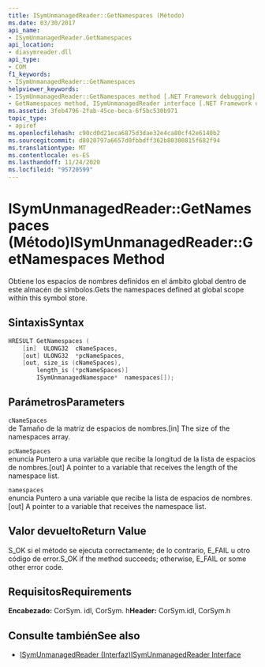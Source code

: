 ```yaml
---
title: ISymUnmanagedReader::GetNamespaces (Método)
ms.date: 03/30/2017
api_name:
- ISymUnmanagedReader.GetNamespaces
api_location:
- diasymreader.dll
api_type:
- COM
f1_keywords:
- ISymUnmanagedReader::GetNamespaces
helpviewer_keywords:
- ISymUnmanagedReader::GetNamespaces method [.NET Framework debugging]
- GetNamespaces method, ISymUnmanagedReader interface [.NET Framework debugging]
ms.assetid: 3feb4796-2fab-45ce-beca-6f5bc530b971
topic_type:
- apiref
ms.openlocfilehash: c90cd0d21eca6875d3dae32e4ca80cf42e6140b2
ms.sourcegitcommit: d8020797a6657d0fbbdff362b80300815f682f94
ms.translationtype: MT
ms.contentlocale: es-ES
ms.lasthandoff: 11/24/2020
ms.locfileid: "95720599"
---
```

# <a name="isymunmanagedreadergetnamespaces-method"></a><span data-ttu-id="8e36e-102">ISymUnmanagedReader::GetNamespaces (Método)</span><span class="sxs-lookup"><span data-stu-id="8e36e-102">ISymUnmanagedReader::GetNamespaces Method</span></span>

<span data-ttu-id="8e36e-103">Obtiene los espacios de nombres definidos en el ámbito global dentro de este almacén de símbolos.</span><span class="sxs-lookup"><span data-stu-id="8e36e-103">Gets the namespaces defined at global scope within this symbol store.</span></span>  
  
## <a name="syntax"></a><span data-ttu-id="8e36e-104">Sintaxis</span><span class="sxs-lookup"><span data-stu-id="8e36e-104">Syntax</span></span>  
  
```cpp  
HRESULT GetNamespaces (  
    [in]  ULONG32  cNameSpaces,  
    [out] ULONG32  *pcNameSpaces,  
    [out, size_is (cNameSpaces),  
        length_is (*pcNameSpaces)]  
        ISymUnmanagedNamespace*  namespaces[]);  
```  
  
## <a name="parameters"></a><span data-ttu-id="8e36e-105">Parámetros</span><span class="sxs-lookup"><span data-stu-id="8e36e-105">Parameters</span></span>  

 `cNameSpaces`  
 <span data-ttu-id="8e36e-106">de Tamaño de la matriz de espacios de nombres.</span><span class="sxs-lookup"><span data-stu-id="8e36e-106">[in] The size of the namespaces array.</span></span>  
  
 `pcNameSpaces`  
 <span data-ttu-id="8e36e-107">enuncia Puntero a una variable que recibe la longitud de la lista de espacios de nombres.</span><span class="sxs-lookup"><span data-stu-id="8e36e-107">[out] A pointer to a variable that receives the length of the namespace list.</span></span>  
  
 `namespaces`  
 <span data-ttu-id="8e36e-108">enuncia Puntero a una variable que recibe la lista de espacios de nombres.</span><span class="sxs-lookup"><span data-stu-id="8e36e-108">[out] A pointer to a variable that receives the namespace list.</span></span>  
  
## <a name="return-value"></a><span data-ttu-id="8e36e-109">Valor devuelto</span><span class="sxs-lookup"><span data-stu-id="8e36e-109">Return Value</span></span>  

 <span data-ttu-id="8e36e-110">S_OK si el método se ejecuta correctamente; de lo contrario, E_FAIL u otro código de error.</span><span class="sxs-lookup"><span data-stu-id="8e36e-110">S_OK if the method succeeds; otherwise, E_FAIL or some other error code.</span></span>  
  
## <a name="requirements"></a><span data-ttu-id="8e36e-111">Requisitos</span><span class="sxs-lookup"><span data-stu-id="8e36e-111">Requirements</span></span>  

 <span data-ttu-id="8e36e-112">**Encabezado:** CorSym. idl, CorSym. h</span><span class="sxs-lookup"><span data-stu-id="8e36e-112">**Header:** CorSym.idl, CorSym.h</span></span>  
  
## <a name="see-also"></a><span data-ttu-id="8e36e-113">Consulte también</span><span class="sxs-lookup"><span data-stu-id="8e36e-113">See also</span></span>

- [<span data-ttu-id="8e36e-114">ISymUnmanagedReader (Interfaz)</span><span class="sxs-lookup"><span data-stu-id="8e36e-114">ISymUnmanagedReader Interface</span></span>](isymunmanagedreader-interface.md)
